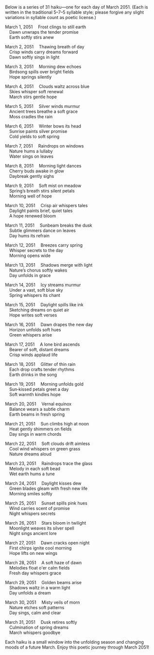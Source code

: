 Below is a series of 31 haiku—one for each day of March 2051. (Each is written in the traditional 5–7–5 syllable style; please forgive any slight variations in syllable count as poetic license.) 

March 1, 2051
 Frost clings to still earth  
 Dawn unwraps the tender promise  
 Earth softly stirs anew

March 2, 2051
 Thawing breath of day  
 Crisp winds carry dreams forward  
 Dawn softly sings in light

March 3, 2051
 Morning dew echoes  
 Birdsong spills over bright fields  
 Hope springs silently

March 4, 2051
 Clouds waltz across blue  
 Skies whisper soft renewal  
 March stirs gentle hope

March 5, 2051
 Silver winds murmur  
 Ancient trees breathe a soft grace  
 Moss cradles the rain

March 6, 2051
 Winter bows its head  
 Sunrise paints silver promise  
 Cold yields to soft spring

March 7, 2051
 Raindrops on windows  
 Nature hums a lullaby  
 Water sings on leaves

March 8, 2051
 Morning light dances  
 Cherry buds awake in glow  
 Daybreak gently sighs

March 9, 2051
 Soft mist on meadow  
 Spring’s breath stirs silent petals  
 Morning well of hope

March 10, 2051
 Crisp air whispers tales  
 Daylight paints brief, quiet tales  
 A hope renewed bloom

March 11, 2051
 Sunbeam breaks the dusk  
 Subtle glimmers dance on leaves  
 Day hums its refrain

March 12, 2051
 Breezes carry spring  
 Whisper secrets to the day  
 Morning opens wide

March 13, 2051
 Shadows merge with light  
 Nature’s chorus softly wakes  
 Day unfolds in grace

March 14, 2051
 Icy streams murmur  
 Under a vast, soft blue sky  
 Spring whispers its chant

March 15, 2051
 Daylight spills like ink  
 Sketching dreams on quiet air  
 Hope writes soft verses

March 16, 2051
 Dawn drapes the new day  
 Horizon unfolds soft hues  
 Green whispers arise

March 17, 2051
 A lone bird ascends  
 Bearer of soft, distant dreams  
 Crisp winds applaud life

March 18, 2051
 Glitter of thin rain  
 Each drop crafts tender rhythms  
 Earth drinks in the song

March 19, 2051
 Morning unfolds gold  
 Sun‐kissed petals greet a day  
 Soft warmth kindles hope

March 20, 2051
 Vernal equinox  
 Balance wears a subtle charm  
 Earth beams in fresh spring

March 21, 2051
 Sun climbs high at noon  
 Heat gently shimmers on fields  
 Day sings in warm chords

March 22, 2051
 Soft clouds drift aimless  
 Cool wind whispers on green grass  
 Nature dreams aloud

March 23, 2051
 Raindrops trace the glass  
 Melody in each soft bead  
 Wet earth hums a tune

March 24, 2051
 Daylight kisses dew  
 Green blades gleam with fresh new life  
 Morning smiles softly

March 25, 2051
 Sunset spills pink hues  
 Wind carries scent of promise  
 Night whispers secrets

March 26, 2051
 Stars bloom in twilight  
 Moonlight weaves its silver spell  
 Night sings ancient lore

March 27, 2051
 Dawn cracks open night  
 First chirps ignite cool morning  
 Hope lifts on new wings

March 28, 2051
 A soft haze of dawn  
 Melodies float o'er calm fields  
 Fresh day whispers grace

March 29, 2051
 Golden beams arise  
 Shadows waltz in a warm light  
 Day unfolds a dream

March 30, 2051
 Misty veils of morn  
 Nature etches soft patterns  
 Day sings, calm and clear

March 31, 2051
 Dusk retires softly  
 Culmination of spring dreams  
 March whispers goodbye

Each haiku is a small window into the unfolding season and changing moods of a future March. Enjoy this poetic journey through March 2051!
